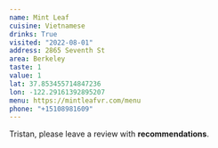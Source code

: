 ```yaml
---
name: Mint Leaf
cuisine: Vietnamese
drinks: True
visited: "2022-08-01"
address: 2865 Seventh St
area: Berkeley
taste: 1
value: 1
lat: 37.853455714847236
lon: -122.29161392895207
menu: https://mintleafvr.com/menu
phone: "+15108981609"
---
```


Tristan, please leave a review with **recommendations**.
